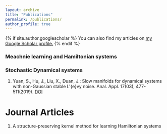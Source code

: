 ```yaml
---
layout: archive
title: "Publications"
permalink: /publications/
author_profile: true
---
```


{% if site.author.googlescholar %}
  You can also find my articles on <u><a href="{{site.author.googlescholar}}">my Google Scholar profile</a>.</u>
{% endif %}

### Meachnie learning and Hamiltonian systems


### Stochastic Dynamical systems
1. Yuan, S., Hu, J., Liu, X., Duan, J.: Slow manifolds for dynamical systems with non-Gaussian stable L\'{e}vy noise. Anal. Appl. 17(03), 477-511(2019).  [DOI](https://www.worldscientific.com/doi/abs/10.1142/S0219530519500027) 


# Journal Articles

1. A structure-preserving kernel method for learning Hamiltonian systems
